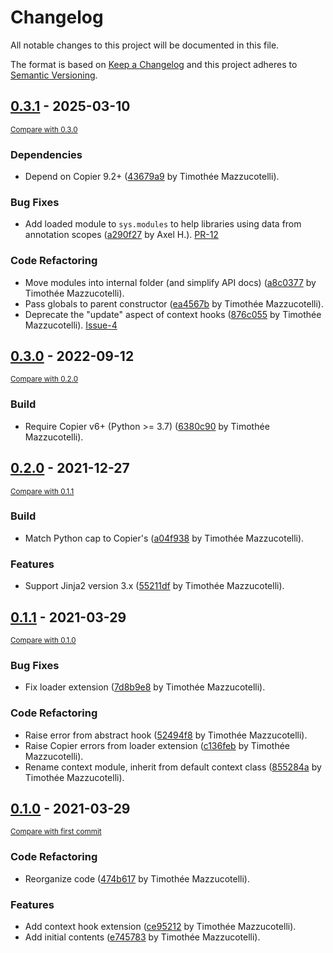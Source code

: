 # Changelog
All notable changes to this project will be documented in this file.

The format is based on [Keep a Changelog](http://keepachangelog.com/en/1.0.0/)
and this project adheres to [Semantic Versioning](http://semver.org/spec/v2.0.0.html).

<!-- insertion marker -->
## [0.3.1](https://github.com/pawamoy/copier-template-extensions/releases/tag/0.3.1) - 2025-03-10

<small>[Compare with 0.3.0](https://github.com/pawamoy/copier-template-extensions/compare/0.3.0...0.3.1)</small>

### Dependencies

- Depend on Copier 9.2+ ([43679a9](https://github.com/pawamoy/copier-template-extensions/commit/43679a9719b2d05e041e674bde1f10dee21984a6) by Timothée Mazzucotelli).

### Bug Fixes

- Add loaded module to `sys.modules` to help libraries using data from annotation scopes ([a290f27](https://github.com/pawamoy/copier-template-extensions/commit/a290f271e302db88bcc755d57c647e4f3a8043ff) by Axel H.). [PR-12](https://github.com/copier-org/copier-template-extensions/pull/12)

### Code Refactoring

- Move modules into internal folder (and simplify API docs) ([a8c0377](https://github.com/pawamoy/copier-template-extensions/commit/a8c03770298f51fa07667598fd7d0b72196aecad) by Timothée Mazzucotelli).
- Pass globals to parent constructor ([ea4567b](https://github.com/pawamoy/copier-template-extensions/commit/ea4567bcfad0f17764e17d6b7fd12a7fd7a33cba) by Timothée Mazzucotelli).
- Deprecate the "update" aspect of context hooks ([876c055](https://github.com/pawamoy/copier-template-extensions/commit/876c0554e34b630ab255111b69da74db16439dcb) by Timothée Mazzucotelli). [Issue-4](https://github.com/copier-org/copier-template-extensions/issues/4)

## [0.3.0](https://github.com/copier-org/copier-template-extensions/releases/tag/0.3.0) - 2022-09-12

<small>[Compare with 0.2.0](https://github.com/copier-org/copier-template-extensions/compare/0.2.0...0.3.0)</small>

### Build
- Require Copier v6+ (Python >= 3.7) ([6380c90](https://github.com/copier-org/copier-template-extensions/commit/6380c90a3e26c596790d9a083673dcf1dd613678) by Timothée Mazzucotelli).


## [0.2.0](https://github.com/copier-org/copier-template-extensions/releases/tag/0.2.0) - 2021-12-27

<small>[Compare with 0.1.1](https://github.com/copier-org/copier-template-extensions/compare/0.1.1...0.2.0)</small>

### Build
- Match Python cap to Copier's ([a04f938](https://github.com/copier-org/copier-template-extensions/commit/a04f93813f9795b64cbd9d21209dd5e5127b3eb4) by Timothée Mazzucotelli).

### Features
- Support Jinja2 version 3.x ([55211df](https://github.com/copier-org/copier-template-extensions/commit/55211df29c4118c2603cc18ea4a1bc4247e41176) by Timothée Mazzucotelli).


## [0.1.1](https://github.com/copier-org/copier-template-extensions/releases/tag/0.1.1) - 2021-03-29

<small>[Compare with 0.1.0](https://github.com/copier-org/copier-template-extensions/compare/0.1.0...0.1.1)</small>

### Bug Fixes
- Fix loader extension ([7d8b9e8](https://github.com/copier-org/copier-template-extensions/commit/7d8b9e8cf2de66fafc9953ff5d4ba4e210470649) by Timothée Mazzucotelli).

### Code Refactoring
- Raise error from abstract hook ([52494f8](https://github.com/copier-org/copier-template-extensions/commit/52494f8d02505027da0733a7beb9269fc2ba8c3e) by Timothée Mazzucotelli).
- Raise Copier errors from loader extension ([c136feb](https://github.com/copier-org/copier-template-extensions/commit/c136febaa4ed719f5a0919e2fa073862258e7143) by Timothée Mazzucotelli).
- Rename context module, inherit from default context class ([855284a](https://github.com/copier-org/copier-template-extensions/commit/855284ad2112feecd6b2a8dfc38dbbd397d29275) by Timothée Mazzucotelli).


## [0.1.0](https://github.com/copier-org/copier-template-extensions/releases/tag/0.1.0) - 2021-03-29

<small>[Compare with first commit](https://github.com/copier-org/copier-template-extensions/compare/e74578393a7cffe4e502640a6092e789d2cc6f29...0.1.0)</small>

### Code Refactoring
- Reorganize code ([474b617](https://github.com/copier-org/copier-template-extensions/commit/474b6173f3970c7713643b7cbc16f11f32a70e5c) by Timothée Mazzucotelli).

### Features
- Add context hook extension ([ce95212](https://github.com/copier-org/copier-template-extensions/commit/ce952126afb282cfa1fbf18366a6f857426eeaa1) by Timothée Mazzucotelli).
- Add initial contents ([e745783](https://github.com/copier-org/copier-template-extensions/commit/e74578393a7cffe4e502640a6092e789d2cc6f29) by Timothée Mazzucotelli).
